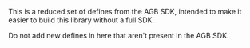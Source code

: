 This is a reduced set of defines from the AGB SDK, intended to make it easier to build this library without a full SDK.

Do not add new defines in here that aren't present in the AGB SDK.
